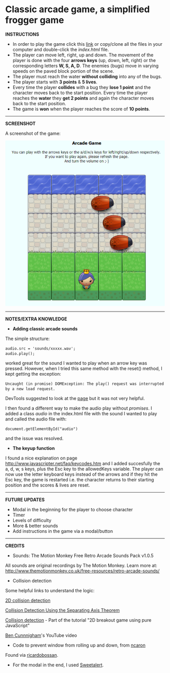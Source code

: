 Classic arcade game, a simplified frogger game
===============================


**INSTRUCTIONS**

- In order to play the game click this [link](https://dimikara.github.io/Arcade-Game/) or copy/clone all the files in your computer and double-click the *ìndex.html* file.
- The player can move left, right, up and down. The movement of the player is done with the four **arrows keys** (up, down, left, right) or the corresponding letters **W, S, A, D**. The enemies (bugs) move in varying speeds on the paved block portion of the scene.
- The player must reach the water **without colliding** into any of the bugs.
- The player starts with **3 points** & **5 lives**.
- Every time the player **collides** with a bug they **lose 1 point** and the character moves back to the start position. Every time the player reaches the **water** they **get 2 points** and again the character moves back to the start position.
- The game  is **won** when the player reaches the score of **10 points**.

___

**SCREENSHOT**

A screenshot of the game:

![Screenshot1](/images/Screenshot1.png "Instructions")


___

**NOTES/EXTRA KNOWLEDGE**

* **Adding classic arcade sounds**

The simple structure:

    audio.src = 'sounds/xxxxx.wav'; 
    audio.play();

worked great for the sound I wanted to play when an arrow key was pressed.
However, when I tried this same method with the reset() method, I kept getting the exception:

    Uncaught (in promise) DOMException: The play() request was interrupted by a new load request.

DevTools suggested to look at the [page](https://developers.google.com/web/updates/2017/06/play-request-was-interrupted) but it was not very helpful. 

I then found a different way to make the audio play without *promises*. I added a class *audio* in the index.html file with the sound I wanted to play and called the audio file with: 

    document.getElementById("audio")

and the issue was resolved.

* **The keyup function** 

I found a nice explanation on page http://www.javascripter.net/faq/keycodes.htm and I added succesfully the a, d, w, s keys, plus the Esc key to the allowedKeys variable. The player can now use the letter keyboard keys instead of the arrows and if they hit the Esc key, the game is restarted i.e. the character returns to their starting position and the scores & lives are reset.

___

**FUTURE UPDATES**

- Modal in the beginning for the player to choose character
- Timer
- Levels of difficulty
- More & better sounds
- Add instructions in the game via a modal/button
___

**CREDITS**

- Sounds:
The Motion Monkey Free Retro Arcade Sounds Pack v1.0.5

All sounds are original recordings by The Motion Monkey.
Learn more at: http://www.themotionmonkey.co.uk/free-resources/retro-arcade-sounds/

- Collision detection

Some helpful links to understand the logic:

[2D collision detection](https://developer.mozilla.org/en-US/docs/Games/Techniques/2D_collision_detection)

[Collision Detection Using the Separating Axis Theorem](https://gamedevelopment.tutsplus.com/tutorials/collision-detection-using-the-separating-axis-theorem--gamedev-169)

[Collision detection](https://developer.mozilla.org/en-US/docs/Games/Tutorials/2D_Breakout_game_pure_JavaScript/Collision_detection) - Part of the tutorial "2D breakout game using pure JavaScript"

[Ben Cunnnigham](https://www.youtube.com/watch?v=7PHhRrjgTDA)'s YouTube video

- Code to prevent window from rolling up and down, from [ncaron](https://github.com/ncaron/frontend-nanodegree-arcade-game/blob/master/js/app.js)

Found via [ricardobossan](https://github.com/ricardobossan/arcade-game).

- For the modal in the end, I used [Sweetalert](https://sweetalert.js.org/guides/).